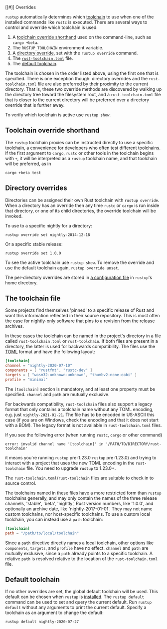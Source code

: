 [[#]] Overrides

`rustup` automatically determines which [toolchain] to use when one of the
installed commands like `rustc` is executed. There are several ways to control
and override which toolchain is used:

1. A [toolchain override shorthand] used on the command-line, such as `cargo
   +beta`.
2. The `RUSTUP_TOOLCHAIN` environment variable.
3. A [directory override], set with the `rustup override` command.
4. The [`rust-toolchain.toml`] file.
5. The [default toolchain].

The toolchain is chosen in the order listed above, using the first one that is
specified. There is one exception though: directory overrides and the
`rust-toolchain.toml` file are also preferred by their proximity to the current
directory. That is, these two override methods are discovered by walking up
the directory tree toward the filesystem root, and a `rust-toolchain.toml` file
that is closer to the current directory will be preferred over a directory
override that is further away.

To verify which toolchain is active use `rustup show`.

[toolchain]: concepts/toolchains.md
[toolchain override shorthand]: #toolchain-override-shorthand
[directory override]: #directory-overrides
[`rust-toolchain.toml`]: #the-toolchain-file
[default toolchain]: #default-toolchain

## Toolchain override shorthand

The `rustup` toolchain proxies can be instructed directly to use a specific
toolchain, a convenience for developers who often test different toolchains.
If the first argument to `cargo`, `rustc` or other tools in the toolchain
begins with `+`, it will be interpreted as a `rustup` toolchain name, and that
toolchain will be preferred, as in

```console
cargo +beta test
```

## Directory overrides

Directories can be assigned their own Rust toolchain with `rustup override`.
When a directory has an override then any time `rustc` or `cargo` is run
inside that directory, or one of its child directories, the override toolchain
will be invoked.

To use to a specific nightly for a directory:

```console
rustup override set nightly-2014-12-18
```

Or a specific stable release:

```console
rustup override set 1.0.0
```

To see the active toolchain use `rustup show`. To remove the override and use
the default toolchain again, `rustup override unset`.

The per-directory overrides are stored in [a configuration file] in `rustup`'s
home directory.

[a configuration file]: configuration.md

## The toolchain file

Some projects find themselves 'pinned' to a specific release of Rust and want
this information reflected in their source repository. This is most often the
case for nightly-only software that pins to a revision from the release
archives.

In these cases the toolchain can be named in the project's directory in a file
called `rust-toolchain.toml` or `rust-toolchain`. If both files are present in
a directory, the latter is used for backwards compatibility. The files use the
[TOML] format and have the following layout:

[TOML]: https://toml.io/

``` toml
[toolchain]
channel = "nightly-2020-07-10"
components = [ "rustfmt", "rustc-dev" ]
targets = [ "wasm32-unknown-unknown", "thumbv2-none-eabi" ]
profile = "minimal"
```

The `[toolchain]` section is mandatory, and at least one property must be
specified. `channel` and `path` are mutually exclusive.

For backwards compatibility, `rust-toolchain` files also support a legacy
format that only contains a toolchain name without any TOML encoding, e.g.
just `nightly-2021-01-21`. The file has to be encoded in US-ASCII this case
(if you are on Windows, check the encoding and that it does not start with a
BOM). The legacy format is not available in `rust-toolchain.toml` files.

If you see the following error (when running `rustc`, `cargo` or other command)

```
error: invalid channel name '[toolchain]' in '/PATH/TO/DIRECTORY/rust-toolchain'
```

it means you're running `rustup` pre-1.23.0
`rustup` pre-1.23.0) and trying to interact with a project that uses the new TOML
encoding in the `rust-toolchain` file.  You need to upgrade `rustup` to 1.23.0+.

The `rust-toolchain.toml`/`rust-toolchain` files are suitable to check in to
source control.

The toolchains named in these files have a more restricted form than `rustup`
toolchains generally, and may only contain the names of the three release
channels, 'stable', 'beta', 'nightly', Rust version numbers, like '1.0.0', and
optionally an archive date, like 'nightly-2017-01-01'. They may not name
custom toolchains, nor host-specific toolchains. To use a custom local
toolchain, you can instead use a `path` toolchain:

``` toml
[toolchain]
path = "/path/to/local/toolchain"
```

Since a `path` directive directly names a local toolchain, other options
like `components`, `targets`, and `profile` have no effect. `channel`
and `path` are mutually exclusive, since a `path` already points to a
specific toolchain. A relative `path` is resolved relative to the
location of the `rust-toolchain.toml` file.

## Default toolchain

If no other overrides are set, the global default toolchain will be used. This
default can be chosen when `rustup` is [installed]. The `rustup default`
command can be used to set and query the current default. Run `rustup default`
without any arguments to print the current default. Specify a toolchain as an
argument to change the default:

```console
rustup default nightly-2020-07-27
```

[installed]: installation/index.md
